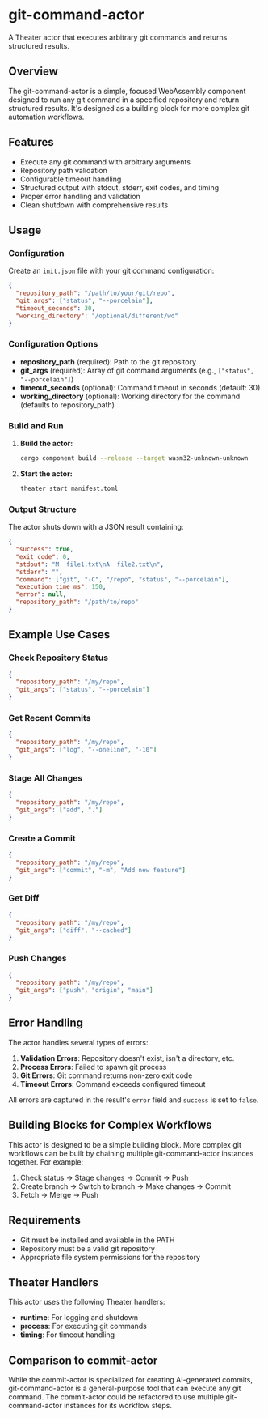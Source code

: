 # git-command-actor

A Theater actor that executes arbitrary git commands and returns structured results.

## Overview

The git-command-actor is a simple, focused WebAssembly component designed to run any git command in a specified repository and return structured results. It's designed as a building block for more complex git automation workflows.

## Features

- Execute any git command with arbitrary arguments
- Repository path validation
- Configurable timeout handling
- Structured output with stdout, stderr, exit codes, and timing
- Proper error handling and validation
- Clean shutdown with comprehensive results

## Usage

### Configuration

Create an `init.json` file with your git command configuration:

```json
{
  "repository_path": "/path/to/your/git/repo",
  "git_args": ["status", "--porcelain"],
  "timeout_seconds": 30,
  "working_directory": "/optional/different/wd"
}
```

### Configuration Options

- **repository_path** (required): Path to the git repository
- **git_args** (required): Array of git command arguments (e.g., `["status", "--porcelain"]`)
- **timeout_seconds** (optional): Command timeout in seconds (default: 30)
- **working_directory** (optional): Working directory for the command (defaults to repository_path)

### Build and Run

1. **Build the actor:**
   ```bash
   cargo component build --release --target wasm32-unknown-unknown
   ```

2. **Start the actor:**
   ```bash
   theater start manifest.toml
   ```

### Output Structure

The actor shuts down with a JSON result containing:

```json
{
  "success": true,
  "exit_code": 0,
  "stdout": "M  file1.txt\nA  file2.txt\n",
  "stderr": "",
  "command": ["git", "-C", "/repo", "status", "--porcelain"],
  "execution_time_ms": 150,
  "error": null,
  "repository_path": "/path/to/repo"
}
```

## Example Use Cases

### Check Repository Status
```json
{
  "repository_path": "/my/repo",
  "git_args": ["status", "--porcelain"]
}
```

### Get Recent Commits
```json
{
  "repository_path": "/my/repo",
  "git_args": ["log", "--oneline", "-10"]
}
```

### Stage All Changes
```json
{
  "repository_path": "/my/repo",
  "git_args": ["add", "."]
}
```

### Create a Commit
```json
{
  "repository_path": "/my/repo",
  "git_args": ["commit", "-m", "Add new feature"]
}
```

### Get Diff
```json
{
  "repository_path": "/my/repo",
  "git_args": ["diff", "--cached"]
}
```

### Push Changes
```json
{
  "repository_path": "/my/repo",
  "git_args": ["push", "origin", "main"]
}
```

## Error Handling

The actor handles several types of errors:

1. **Validation Errors**: Repository doesn't exist, isn't a directory, etc.
2. **Process Errors**: Failed to spawn git process
3. **Git Errors**: Git command returns non-zero exit code
4. **Timeout Errors**: Command exceeds configured timeout

All errors are captured in the result's `error` field and `success` is set to `false`.

## Building Blocks for Complex Workflows

This actor is designed to be a simple building block. More complex git workflows can be built by chaining multiple git-command-actor instances together. For example:

1. Check status → Stage changes → Commit → Push
2. Create branch → Switch to branch → Make changes → Commit
3. Fetch → Merge → Push

## Requirements

- Git must be installed and available in the PATH
- Repository must be a valid git repository
- Appropriate file system permissions for the repository

## Theater Handlers

This actor uses the following Theater handlers:

- **runtime**: For logging and shutdown
- **process**: For executing git commands
- **timing**: For timeout handling

## Comparison to commit-actor

While the commit-actor is specialized for creating AI-generated commits, git-command-actor is a general-purpose tool that can execute any git command. The commit-actor could be refactored to use multiple git-command-actor instances for its workflow steps.

